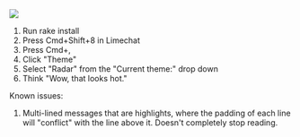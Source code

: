 <img src='http://img.skitch.com/20100517-bgd87qcg81t48dne17mcw2u71f.png'>

1. Run rake install
2. Press Cmd+Shift+8 in Limechat
3. Press Cmd+,
4. Click "Theme"
5. Select "Radar" from the "Current theme:" drop down
6. Think "Wow, that looks hot."

Known issues:
1. Multi-lined messages that are highlights, where the padding of each line will "conflict" with the line above it. Doesn't completely stop reading.

